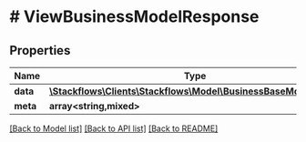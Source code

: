 # # ViewBusinessModelResponse

## Properties

Name | Type | Description | Notes
------------ | ------------- | ------------- | -------------
**data** | [**\Stackflows\Clients\Stackflows\Model\BusinessBaseModelModel**](BusinessBaseModelModel.md) |  | [optional]
**meta** | **array<string,mixed>** |  | [optional]

[[Back to Model list]](../../README.md#models) [[Back to API list]](../../README.md#endpoints) [[Back to README]](../../README.md)
